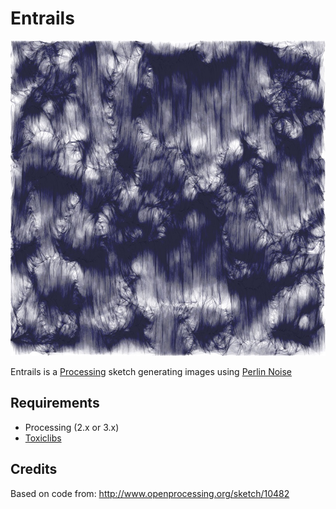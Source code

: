 # Entrails


![alt tag](https://raw.githubusercontent.com/talamoig/entrails/master/sample.jpg)

Entrails is a [Processing](https://processing.org/) sketch generating images using [Perlin Noise](https://en.wikipedia.org/wiki/Perlin_noise)

## Requirements

*   Processing (2.x or 3.x)
*   [Toxiclibs](http://toxiclibs.org/)

## Credits

Based on code from:
http://www.openprocessing.org/sketch/10482


